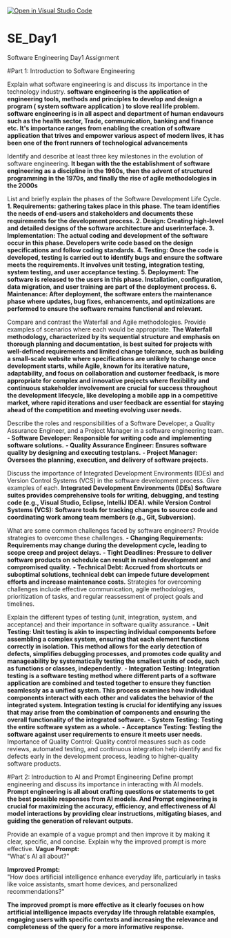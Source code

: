 [![Open in Visual Studio Code](https://classroom.github.com/assets/open-in-vscode-2e0aaae1b6195c2367325f4f02e2d04e9abb55f0b24a779b69b11b9e10269abc.svg)](https://classroom.github.com/online_ide?assignment_repo_id=15709778&assignment_repo_type=AssignmentRepo)
# SE_Day1
Software Engineering Day1 Assignment

#Part 1: Introduction to Software Engineering

Explain what software engineering is and discuss its importance in the technology industry.
**software engineering is the application of engineering tools, methods and principles to develop and design a program ( system software application )  to slove real life problem. software engineering is in all aspect and department of human endavours such as the health sector, Trade, communication, banking and finance etc. It's importance ranges from enabling the creation of software application that trives and empower various aspect of modern lives, it has been one of the front runners of technological advancements**

Identify and describe at least three key milestones in the evolution of software engineering.
**It began with the the establishment of software engineering as a discipline in the 1960s, then the advent of structured programming in the 1970s, and finally the rise of agile methodologies in the 2000s**

List and briefly explain the phases of the Software Development Life Cycle.
**1. Requirements: gathering takes place in this phase. The team identifies the needs of end-users and stakeholders and documents these requirements for the development process.
2.  Design: Creating high-level and detailed designs of the software architecture and userinterface.
3.  Implementation: The actual coding and development of the software occur in this phase. Developers write code based on the design specifications and follow coding standards.
4. Testing: Once the code is developed, testing is carried out to identify bugs and ensure the software meets the requirements. It involves unit testing, integration testing, system testing, and user acceptance testing.
5. Deployment: The software is released to the users in this phase. Installation, configuration, data migration, and user training are part of the deployment process.
6.  Maintenance: After deployment, the software enters the maintenance phase where updates, bug fixes, enhancements, and optimizations are performed to ensure the software remains functional and relevant.**


Compare and contrast the Waterfall and Agile methodologies. Provide examples of scenarios where each would be appropriate.
**The Waterfall methodology, characterized by its sequential structure and emphasis on thorough planning and documentation, is best suited for projects with well-defined requirements and limited change tolerance, such as building a small-scale website where specifications are unlikely to change once development starts, while Agile, known for its iterative nature, adaptability, and focus on collaboration and customer feedback, is more appropriate for complex and innovative projects where flexibility and continuous stakeholder involvement are crucial for success throughout the development lifecycle, like developing a mobile app in a competitive market, where rapid iterations and user feedback are essential for staying ahead of the competition and meeting evolving user needs.** 


Describe the roles and responsibilities of a Software Developer, a Quality Assurance Engineer, and a Project Manager in a software engineering team.
**- Software Developer: Responsible for writing code and implementing software solutions.**
**- Quality Assurance Engineer: Ensures software quality by designing and executing testplans.**
**- Project Manager: Oversees the planning, execution, and delivery of software projects.**

Discuss the importance of Integrated Development Environments (IDEs) and Version Control Systems (VCS) in the software development process. Give examples of each.
**Integrated Development Environments (IDEs) Software suites provides comprehensive tools for writing, debugging, and testing code (e.g., Visual Studio, Eclipse, IntelliJ IDEA). while Version Control Systems (VCS): Software tools for tracking changes to source code and coordinating work among team members (e.g., Git, Subversion).**


What are some common challenges faced by software engineers? Provide strategies to overcome these challenges.
**- Changing Requirements: Requirements may change during the development cycle, leading to scope creep and project delays.**
**- Tight Deadlines: Pressure to deliver software products on schedule can result in rushed development and compromised quality.**
**- Technical Debt: Accrued from shortcuts or suboptimal solutions, technical debt can impede future development efforts and increase maintenance costs.**
Strategies for overcoming challenges include effective communication, agile methodologies, prioritization of tasks, and regular reassessment of project goals and timelines.

Explain the different types of testing (unit, integration, system, and acceptance) and their importance in software quality assurance.
**- Unit Testing: Unit testing is akin to inspecting individual components before assembling a complex system, ensuring that each element functions correctly in isolation. This method allows for the early detection of defects, simplifies debugging processes, and promotes code quality and manageability by systematically testing the smallest units of code, such as functions or classes, independently**.
**- Integration Testing: Integration testing is a software testing method where different parts of a software application are combined and tested together to ensure they function seamlessly as a unified system. This process examines how individual components interact with each other and validates the behavior of the integrated system. Integration testing is crucial for identifying any issues that may arise from the combination of components and ensuring the overall functionality of the integrated software.**
**- System Testing: Testing the entire software system as a whole.**
**- Acceptance Testing: Testing the software against user requirements to ensure it meets user needs.**
Importance of Quality Control: Quality control measures such as code reviews, automated testing, and continuous integration help identify and fix defects early in the development process, leading to higher-quality software products.


#Part 2: Introduction to AI and Prompt Engineering
Define prompt engineering and discuss its importance in interacting with AI models.
**Prompt engineering is all about crafting questions or statements to get the best possible responses from AI models. And Prompt engineering is crucial for maximizing the accuracy, efficiency, and effectiveness of AI model interactions by providing clear instructions, mitigating biases, and guiding the generation of relevant outputs.**

Provide an example of a vague prompt and then improve it by making it clear, specific, and concise. Explain why the improved prompt is more effective.
**Vague Prompt:**  
"What's AI all about?"

**Improved Prompt:**  
"How does artificial intelligence enhance everyday life, particularly in tasks like voice assistants, smart home devices, and personalized recommendations?"

**The improved prompt is more effective as it clearly focuses on how artificial intelligence impacts everyday life through relatable examples, engaging users with specific contexts and increasing the relevance and completeness of the query for a more informative response.**

